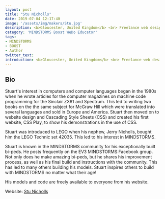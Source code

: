 ```yaml
---
layout: post
title: "Stu Nicholls"
date: 2019-07-04 12:17:40
image: '/assets/img/makers/Stu.jpg'
description: <b>Gloucester, United Kingdom</b> <br> Freelance web designer
category: 'MINDSTORMS Boost WeDo Educator'
tags:
- MINDSTORMS
- BOOST
- Author
twitter_text:
introduction: <b>Gloucester, United Kingdom</b> <br> Freelance web designer
---
```


## Bio

Stuart's interest in computers and computer languages began in the 1980s when he wrote articles for the computer magazines on machine code programming for the Sinclair ZX81 and Spectrum. This led to writing two books on the the same subject for McGraw Hill which were translated into several languages and sold in Europe and America. Stuart then moved on to website design and Cascading Style Sheets (CSS) and created his first website, CSS Play, to show his demonstrations in the use of CSS.

Stuart was introduced to LEGO when his nephew, Jerry Nicholls, bought him the LEGO Technic set 42035. This led to his interest in MINDSTORMS.

Stuart is known in the MINDSTORMS community for his exceptionally built bi-peds. He posts frequently on the EV3 MINDSTORMS Facebook group. Not only does he make amazing bi-peds, but he shares his improvement process, as well as his final build and instructions with the community. This has led to many others building his models. Stuart inspires others to build with MINDSTORMS no matter what their age!

His models and code are freely available to everyone from his website.

Website: [Stu Nicholls](http://www.stunicholls.com)<br>
